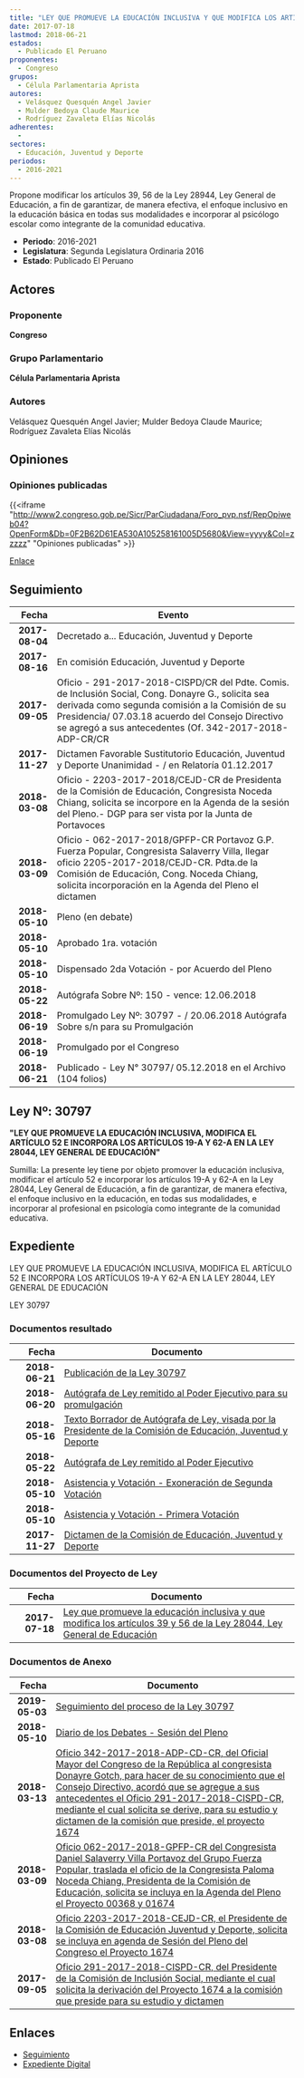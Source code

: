 ```yaml
---
title: "LEY QUE PROMUEVE LA EDUCACIÓN INCLUSIVA Y QUE MODIFICA LOS ARTÍCULOS 39 Y 56 DE LA LEY 28044, LEY GENERAL DE EDUCACIÓN"
date: 2017-07-18
lastmod: 2018-06-21
estados: 
  - Publicado El Peruano
proponentes: 
  - Congreso
grupos: 
  - Célula Parlamentaria Aprista
autores: 
  - Velásquez Quesquén Angel Javier
  - Mulder Bedoya Claude Maurice
  - Rodríguez Zavaleta Elías Nicolás
adherentes: 
  - 
sectores: 
  - Educación, Juventud y Deporte
periodos: 
  - 2016-2021
---
```


Propone modificar los artículos 39, 56 de la Ley 28944, Ley General de Educación, a fin de garantizar, de manera efectiva, el enfoque inclusivo en la educación básica en todas sus modalidades e incorporar al psicólogo escolar como integrante de la comunidad educativa.

- **Periodo**: 2016-2021
- **Legislatura**: Segunda Legislatura Ordinaria 2016
- **Estado**: Publicado El Peruano

## Actores

### Proponente

**Congreso**

### Grupo Parlamentario

**Célula Parlamentaria Aprista**

### Autores

Velásquez Quesquén Angel Javier; Mulder Bedoya Claude Maurice; Rodríguez Zavaleta Elías Nicolás


## Opiniones

### Opiniones publicadas

{{<iframe "http://www2.congreso.gob.pe/Sicr/ParCiudadana/Foro_pvp.nsf/RepOpiweb04?OpenForm&Db=0F2B62D61EA530A105258161005D5680&View=yyyy&Col=zzzzz" "Opiniones publicadas" >}}

[Enlace](http://www2.congreso.gob.pe/Sicr/ParCiudadana/Foro_pvp.nsf/RepOpiweb04?OpenForm&Db=0F2B62D61EA530A105258161005D5680&View=yyyy&Col=zzzzz)

## Seguimiento

| Fecha | Evento |
|------:|--------|
| **2017-08-04** | Decretado a... Educación, Juventud y Deporte|
| **2017-08-16** | En comisión Educación, Juventud y Deporte|
| **2017-09-05** | Oficio - 291-2017-2018-CISPD/CR del Pdte. Comis. de Inclusión Social, Cong. Donayre G., solicita sea derivada como segunda comisión a la Comisión de su Presidencia/ 07.03.18 acuerdo del Consejo Directivo se agregó a sus antecedentes (Of. 342-2017-2018-ADP-CR/CR|
| **2017-11-27** | Dictamen Favorable Sustitutorio Educación, Juventud y Deporte Unanimidad - / en Relatoría 01.12.2017|
| **2018-03-08** | Oficio - 2203-2017-2018/CEJD-CR de Presidenta de la Comisión de Educación, Congresista Noceda Chiang, solicita se incorpore en la Agenda de la sesión del Pleno.- DGP para ser vista por la Junta de Portavoces|
| **2018-03-09** | Oficio - 062-2017-2018/GPFP-CR Portavoz G.P. Fuerza Popular, Congresista Salaverry Villa, llegar oficio 2205-2017-2018/CEJD-CR. Pdta.de la Comisión de Educación, Cong. Noceda Chiang, solicita incorporación en la Agenda del Pleno el dictamen|
| **2018-05-10** | Pleno (en debate)|
| **2018-05-10** | Aprobado 1ra. votación|
| **2018-05-10** | Dispensado 2da Votación - por Acuerdo del Pleno|
| **2018-05-22** | Autógrafa Sobre Nº: 150 - vence: 12.06.2018|
| **2018-06-19** | Promulgado Ley Nº: 30797 - / 20.06.2018 Autógrafa Sobre s/n para su Promulgación|
| **2018-06-19** | Promulgado por el Congreso|
| **2018-06-21** | Publicado - Ley N° 30797/ 05.12.2018 en el Archivo (104 folios)|

## Ley Nº: 30797

**"LEY QUE PROMUEVE LA EDUCACIÓN INCLUSIVA, MODIFICA EL ARTÍCULO 52 E INCORPORA LOS ARTÍCULOS 19-A Y 62-A EN LA LEY 28044, LEY GENERAL DE EDUCACIÓN"**

Sumilla: La presente ley tiene por objeto promover la educación inclusiva, modificar el artículo 52 e incorporar los artículos 19-A y 62-A en la Ley 28044, Ley General de Educación, a fin de garantizar, de manera efectiva, el enfoque inclusivo en la educación, en todas sus modalidades, e incorporar al profesional en psicología como integrante de la comunidad educativa.


## Expediente

LEY QUE PROMUEVE LA EDUCACIÓN INCLUSIVA, MODIFICA EL ARTÍCULO 52 E INCORPORA LOS ARTÍCULOS 19-A Y 62-A EN LA LEY 28044, LEY GENERAL DE EDUCACIÓN

LEY 30797


### Documentos resultado

| Fecha | Documento |
|------:|--------|
| **2018-06-21** | [Publicación de la Ley 30797](http://www.leyes.congreso.gob.pe/Documentos/2016_2021/ADLP/Normas_Legales/30797-LEY.pdf) |
| **2018-06-20** | [Autógrafa de Ley remitido al Poder Ejecutivo para su promulgación](http://www.leyes.congreso.gob.pe/Documentos/2016_2021/ADLP/Texto_Aprobado/AU0167420180620.pdf) |
| **2018-05-16** | [Texto Borrador de Autógrafa de Ley, visada por la Presidente de la Comisión de Educación, Juventud y Deporte](http://www.leyes.congreso.gob.pe/Documentos/2016_2021/Texto_Borrador_de_Autografa/BAU01674_20180516.pdf) |
| **2018-05-22** | [Autógrafa de Ley remitido al Poder Ejecutivo](http://www.leyes.congreso.gob.pe/Documentos/2016_2021/Autografas/Ley_y_de_Resolucion_Legislativa/AU0167420180522.pdf) |
| **2018-05-10** | [Asistencia y Votación - Exoneración de Segunda Votación](http://www.leyes.congreso.gob.pe/Documentos/2016_2021/Asistencia_y_Votacion/Proyectos_de_Ley/AV01674_20180510.pdf) |
| **2018-05-10** | [Asistencia y Votación - Primera Votación](http://www.leyes.congreso.gob.pe/Documentos/2016_2021/Asistencia_y_Votacion/Proyectos_de_Ley/Exoneracion_de_Segunda_Votacion/AVES01674_20180510.pdf) |
| **2017-11-27** | [Dictamen de la Comisión de Educación, Juventud y Deporte](http://www.leyes.congreso.gob.pe/Documentos/2016_2021/Dictamenes/Proyectos_de_Ley/01674DC10MAY_20171127.pdf) |

### Documentos del Proyecto de Ley

| Fecha | Documento |
|------:|--------|
| **2017-07-18** | [Ley que promueve la educación inclusiva y que modifica los artículos 39 y 56 de la Ley 28044, Ley General de Educación](http://www.leyes.congreso.gob.pe/Documentos/2016_2021/Proyectos_de_Ley_y_de_Resoluciones_Legislativas/PL0167420170718.pdf) |

### Documentos de Anexo

| Fecha | Documento |
|------:|--------|
| **2019-05-03** | [Seguimiento del proceso de la Ley 30797](http://www.leyes.congreso.gob.pe/Documentos/2016_2021/Seguimiento_de_Proyectos_de_Ley/01674PL_20190503.pdf) |
| **2018-05-10** | [Diario de los Debates - Sesión del Pleno](http://www.leyes.congreso.gob.pe/Documentos/2016_2021/ADLP/Diario_Debates/30797-TDD.pdf) |
| **2018-03-13** | [Oficio 342-2017-2018-ADP-CD-CR, del Oficial Mayor del Congreso de la República al congresista Donayre Gotch, para hacer de su conocimiento que el Consejo Directivo, acordó que se agregue a sus antecedentes el Oficio 291-2017-2018-CISPD-CR, mediante el cual solicita se derive, para su estudio y dictamen de la comisión que preside, el proyecto 1674](http://www.leyes.congreso.gob.pe/Documentos/2016_2021/Oficios/Oficialia_Mayor/OFICIO-342-2017-2018-ADP-CD-CR.pdf) |
| **2018-03-09** | [Oficio 062-2017-2018-GPFP-CR del Congresista Daniel Salaverry Villa Portavoz del Grupo Fuerza Popular, traslada el oficio de la Congresista Paloma Noceda Chiang, Presidenta de la Comisión de Educación, solicita se incluya en la Agenda del Pleno el Proyecto 00368 y 01674](http://www.leyes.congreso.gob.pe/Documentos/2016_2021/Oficios/Grupos_Parlamentarios/OFICIO-062-2017-2018-GPFP-CR..pdf) |
| **2018-03-08** | [Oficio 2203-2017-2018-CEJD-CR, el Presidente de la Comisión de Educación Juventud y Deporte, solicita se incluya en agenda de Sesión del Pleno del Congreso el Proyecto 1674](http://www.leyes.congreso.gob.pe/Documentos/2016_2021/Oficios/Comisiones_Ordinarias/OFICIO-2203-2017-2018-CEJD-CR.pdf) |
| **2017-09-05** | [Oficio 291-2017-2018-CISPD-CR, del Presidente de la Comisión de Inclusión Social, mediante el cual solicita la derivación del Proyecto 1674 a la comisión que preside para su estudio y dictamen](http://www.leyes.congreso.gob.pe/Documentos/2016_2021/Oficios/Comisiones_Ordinarias/OFICIO-291-2017-2018-CISPD-CR..pdf) |

## Enlaces 

- [Seguimiento](http://www2.congreso.gob.pe/Sicr/TraDocEstProc/CLProLey2016.nsf/f7fff46988ca05b1052578e100829cc7/2ce0230af78a569c05258161005d2d1c?OpenDocument)
- [Expediente Digital](http://www2.congreso.gob.pehttp://www2.congreso.gob.pe/Sicr/TraDocEstProc/CLProLey2016.nsf/f7fff46988ca05b1052578e100829cc7/2ce0230af78a569c05258161005d2d1c?OpenDocument&Click=05257FB7005EB655.eb71d0cf91d8294e05256cdf006b5706/$Body/0.1C6C)
